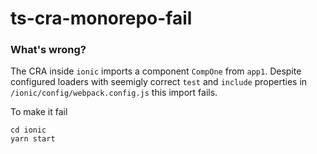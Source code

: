 # ts-cra-monorepo-fail

### What's wrong?
The CRA inside `ionic` imports a component `CompOne` from `app1`.
Despite configured loaders with seemigly correct `test` and `include` properties in `/ionic/config/webpack.config.js` this import fails.

To make it fail
```
cd ionic
yarn start
```
